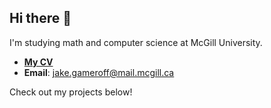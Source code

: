 ## Hi there 👋

I'm studying math and computer science at McGill University.

- [**My CV**](https://github.com/jakegameroff/CV/blob/main/cv.pdf)
- **Email**: [jake.gameroff@mail.mcgill.ca](mailto:jake.gameroff@mail.mcgill.ca)

Check out my projects below!
